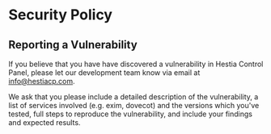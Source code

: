 # Security Policy

## Reporting a Vulnerability

If you believe that you have have discovered a vulnerability in Hestia Control Panel,
please let our development team know via email at info@hestiacp.com. 

We ask that you please include a detailed description of the vulnerability,
a list of services involved (e.g. exim, dovecot) and the versions which you've tested,
full steps to reproduce the vulnerability, and include your findings and expected results.